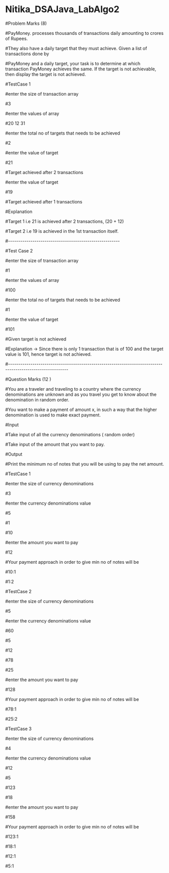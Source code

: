 # Nitika_DSAJava_LabAlgo2


#Problem Marks (8)

#PayMoney. processes thousands of transactions daily amounting to crores of Rupees.

#They also have a daily target that they must achieve. Given a list of transactions done by

#PayMoney and a daily target, your task is to determine at which transaction PayMoney achieves the same. If the target is not achievable, then display the target is not achieved.

#TestCase 1

#enter the size of transaction array

#3

#enter the values of array

#20 12 31

#enter the total no of targets that needs to be achieved

#2

#enter the value of target

#21

#Target achieved after 2 transactions

#enter the value of target

#19

#Target achieved after 1 transactions

#Explanation

#Target 1 i.e 21 is achieved after 2 transactions, (20 + 12)

#Target 2 i.e 19 is achieved in the 1st transaction itself.

#-------------------------------------------------------

#Test Case 2

#enter the size of transaction array

#1

#enter the values of array

#100

#enter the total no of targets that needs to be achieved

#1

#enter the value of target

#101

#Given target is not achieved

#Explanation → Since there is only 1 transaction that is of 100 and the target value is 101, hence target is not achieved.

#-----------------------------------------------------------------------------------------------------------

#Question Marks (12 )

#You are a traveler and traveling to a country where the currency denominations are unknown and as you travel you get to know about the denomination in random order.

#You want to make a payment of amount x, in such a way that the higher denomination is used to make exact payment.

#Input

#Take input of all the currency denominations ( random order)

#Take input of the amount that you want to pay.

#Output

#Print the minimum no of notes that you will be using to pay the net amount.

#TestCase 1

#enter the size of currency denominations

#3

#enter the currency denominations value

#5

#1

#10

#enter the amount you want to pay

#12

#Your payment approach in order to give min no of notes will be

#10:1

#1:2

#TestCase 2

#enter the size of currency denominations

#5

#enter the currency denominations value

#60

#5

#12

#78

#25

#enter the amount you want to pay

#128

#Your payment approach in order to give min no of notes will be

#78:1

#25:2

#TestCase 3

#enter the size of currency denominations

#4

#enter the currency denominations value

#12

#5

#123

#18

#enter the amount you want to pay

#158

#Your payment approach in order to give min no of notes will be

#123:1

#18:1

#12:1

#5:1
